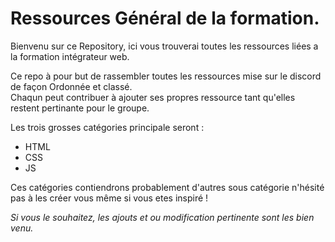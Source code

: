 # Ressources Général de la formation.  
Bienvenu sur ce Repository, ici vous trouverai toutes les ressources liées a la formation intégrateur web.  

Ce repo à pour but de rassembler toutes les ressources mise sur le discord de façon Ordonnée et classé.  
Chaqun peut contribuer à ajouter ses propres ressource tant qu'elles restent pertinante pour le groupe. 
  
Les trois grosses catégories principale seront :  
* HTML
* CSS
* JS
  
Ces catégories contiendrons probablement d'autres sous catégorie n'hésité pas à les créer vous même si vous etes inspiré !  
  
  
*Si vous le souhaitez, les ajouts et ou modification pertinente sont les bien venu.*
